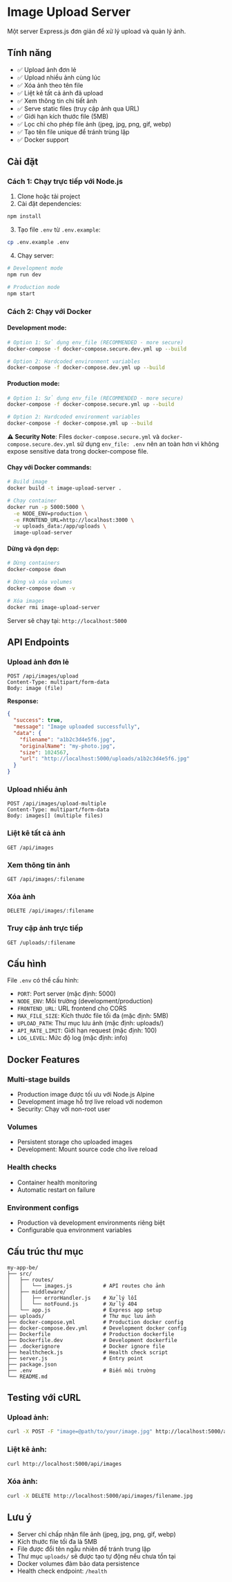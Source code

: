 # Image Upload Server

Một server Express.js đơn giản để xử lý upload và quản lý ảnh.

## Tính năng

- ✅ Upload ảnh đơn lẻ
- ✅ Upload nhiều ảnh cùng lúc
- ✅ Xóa ảnh theo tên file
- ✅ Liệt kê tất cả ảnh đã upload
- ✅ Xem thông tin chi tiết ảnh
- ✅ Serve static files (truy cập ảnh qua URL)
- ✅ Giới hạn kích thước file (5MB)
- ✅ Lọc chỉ cho phép file ảnh (jpeg, jpg, png, gif, webp)
- ✅ Tạo tên file unique để tránh trùng lặp
- ✅ Docker support

## Cài đặt

### Cách 1: Chạy trực tiếp với Node.js

1. Clone hoặc tải project
2. Cài đặt dependencies:

```bash
npm install
```

3. Tạo file `.env` từ `.env.example`:

```bash
cp .env.example .env
```

4. Chạy server:

```bash
# Development mode
npm run dev

# Production mode
npm start
```

### Cách 2: Chạy với Docker

#### Development mode:

```bash
# Option 1: Sử dụng env_file (RECOMMENDED - more secure)
docker-compose -f docker-compose.secure.dev.yml up --build

# Option 2: Hardcoded environment variables
docker-compose -f docker-compose.dev.yml up --build
```

#### Production mode:

```bash
# Option 1: Sử dụng env_file (RECOMMENDED - more secure)
docker-compose -f docker-compose.secure.yml up --build

# Option 2: Hardcoded environment variables
docker-compose -f docker-compose.yml up --build
```

**⚠️ Security Note**: Files `docker-compose.secure.yml` và `docker-compose.secure.dev.yml` sử dụng `env_file: .env` nên an toàn hơn vì không expose sensitive data trong docker-compose file.

#### Chạy với Docker commands:

```bash
# Build image
docker build -t image-upload-server .

# Chạy container
docker run -p 5000:5000 \
  -e NODE_ENV=production \
  -e FRONTEND_URL=http://localhost:3000 \
  -v uploads_data:/app/uploads \
  image-upload-server
```

#### Dừng và dọn dẹp:

```bash
# Dừng containers
docker-compose down

# Dừng và xóa volumes
docker-compose down -v

# Xóa images
docker rmi image-upload-server
```

Server sẽ chạy tại: `http://localhost:5000`

## API Endpoints

### Upload ảnh đơn lẻ

```
POST /api/images/upload
Content-Type: multipart/form-data
Body: image (file)
```

**Response:**

```json
{
  "success": true,
  "message": "Image uploaded successfully",
  "data": {
    "filename": "a1b2c3d4e5f6.jpg",
    "originalName": "my-photo.jpg",
    "size": 1024567,
    "url": "http://localhost:5000/uploads/a1b2c3d4e5f6.jpg"
  }
}
```

### Upload nhiều ảnh

```
POST /api/images/upload-multiple
Content-Type: multipart/form-data
Body: images[] (multiple files)
```

### Liệt kê tất cả ảnh

```
GET /api/images
```

### Xem thông tin ảnh

```
GET /api/images/:filename
```

### Xóa ảnh

```
DELETE /api/images/:filename
```

### Truy cập ảnh trực tiếp

```
GET /uploads/:filename
```

## Cấu hình

File `.env` có thể cấu hình:

- `PORT`: Port server (mặc định: 5000)
- `NODE_ENV`: Môi trường (development/production)
- `FRONTEND_URL`: URL frontend cho CORS
- `MAX_FILE_SIZE`: Kích thước file tối đa (mặc định: 5MB)
- `UPLOAD_PATH`: Thư mục lưu ảnh (mặc định: uploads/)
- `API_RATE_LIMIT`: Giới hạn request (mặc định: 100)
- `LOG_LEVEL`: Mức độ log (mặc định: info)

## Docker Features

### Multi-stage builds

- Production image được tối ưu với Node.js Alpine
- Development image hỗ trợ live reload với nodemon
- Security: Chạy với non-root user

### Volumes

- Persistent storage cho uploaded images
- Development: Mount source code cho live reload

### Health checks

- Container health monitoring
- Automatic restart on failure

### Environment configs

- Production và development environments riêng biệt
- Configurable qua environment variables

## Cấu trúc thư mục

```
my-app-be/
├── src/
│   ├── routes/
│   │   └── images.js          # API routes cho ảnh
│   ├── middleware/
│   │   ├── errorHandler.js    # Xử lý lỗi
│   │   └── notFound.js        # Xử lý 404
│   └── app.js                 # Express app setup
├── uploads/                   # Thư mục lưu ảnh
├── docker-compose.yml         # Production docker config
├── docker-compose.dev.yml     # Development docker config
├── Dockerfile                 # Production dockerfile
├── Dockerfile.dev             # Development dockerfile
├── .dockerignore              # Docker ignore file
├── healthcheck.js             # Health check script
├── server.js                  # Entry point
├── package.json
├── .env                       # Biến môi trường
└── README.md
```

## Testing với cURL

### Upload ảnh:

```bash
curl -X POST -F "image=@path/to/your/image.jpg" http://localhost:5000/api/images/upload
```

### Liệt kê ảnh:

```bash
curl http://localhost:5000/api/images
```

### Xóa ảnh:

```bash
curl -X DELETE http://localhost:5000/api/images/filename.jpg
```

## Lưu ý

- Server chỉ chấp nhận file ảnh (jpeg, jpg, png, gif, webp)
- Kích thước file tối đa là 5MB
- File được đổi tên ngẫu nhiên để tránh trung lặp
- Thư mục `uploads/` sẽ được tạo tự động nếu chưa tồn tại
- Docker volumes đảm bảo data persistence
- Health check endpoint: `/health`
